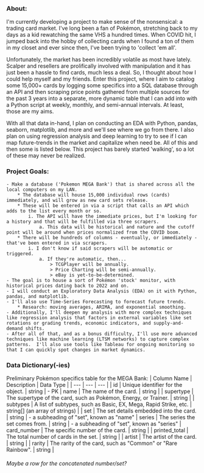 ### About:
I'm currently developing a project to make sense of the nonsensical: a trading card market.  I've long been a fan of Pokémon, stretching back to my days as a kid rewatching the same VHS a hundred times.  When COVID hit, I jumped back into the hobby of collecting cards when I found a ton of them in my closet and ever since then, I've been trying to 'collect 'em all'.

Unfortunately, the market has been incredibly volatile as most have lately.  Scalper and resellers are prolifically involved with manipulation and it has just been a hassle to find cards, much less a deal.  So, I thought about how I could help myself and my friends.  Enter this project, where I aim to catalog some 15,000+ cards by logging some specifics into a SQL database through an API and then scraping price points gathered from multiple sources for the past 3 years into a separate, more dynamic table that I can add into with a Python script at weekly, monthly, and semi-annual intervals.  At least, those are my aims.

With all that data in-hand, I plan on conducting an EDA with Python, pandas, seaborn, matplotlib, and more and we'll see where we go from there.  I also plan on using regression analysis and deep learning to try to see if I can map future-trends in the market and capitalize when need be.  All of this and then some is listed below.  This project has barely started 'walking', so a lot of these may never be realized.


### Project Goals:
	- Make a database ('Pokemon MEGA Bank') that is shared across all the local computers on my LAN.
		* The database will house 15,000 individual rows (cards) immediately, and will grow as new card sets release.
		* These will be entered in via a script that calls an API which adds to the list every month or so.
			i. The API will have the immediate prices, but I'm looking for a history and that will be fulfilled via three scrapers.
				a. This data will be historical and nature and the cutoff point will be around when prices normalized from the COVID boom.
		* There will be hundreds of columns - eventually, or immediately - that've been entered in via scrapers.
			i. I don't know if said scrapers will be automatic or triggered.
				a. If they're automatic, then...
					> TCGPlayer will be annually.
					> Price Charting will be semi-annually.
					> eBay is yet-to-be-determined.
	- The goal is to house a sort of Pokémon 'stock' monitor, with historical prices dating back to 2022 and on.
	- I will conduct an Exploratory Data Analysis (EDA) on it with Python, pandas, and matplotlib.
	- I'll also use Time-Series Forecasting to forecast future trends.
		* Research: moving averages, ARIMA, and exponential smoothing.
	- Additionally, I'll deepen my analysis with more complex techniques like regression analysis that factors in external variables like set rotations or grading trends, economic indicators, and supply-and-demand shifts.
	- After all of that, and as a bonus difficulty, I'll use more advanced techniques like machine learning (LTSM networks) to capture complex patterns.  I'll also use tools like Tableau for ongoing monitoring so that I can quickly spot changes in market dynamics.


### Data Dictionary(-ies)
Preliminary Pokémon specifics table for the MEGA Bank:
| Column Name | Description | Data Type |
| --- | --- | --- |
| id | Unique identifier for the object. | string | - PK
| name | The name of the card. | string |
| supertype | The supertype of the card, such as Pokémon, Energy, or Trainer. | string |
| subtypes | A list of subtypes, such as Basic, EX, Mega, Rapid Strike, etc. | string[] (an array of strings) |
| set | The set details embedded into the card. | string | - a subheading of "set", known as "name"
| series | The series the set comes from. | string | - a subheading of "set", known as "series"
| card_number | The specific number of the card. | string |
| printed_total | The total number of cards in the set. | string |
| artist | The artist of the card. | string |
| rarity | The rarity of the card, such as "Common" or "Rare Rainbow". | string |
###### Maybe a row for the concatenated number/set?